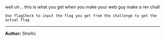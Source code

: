 well uh...
this is what you get when you make your web guy make a rev chall

`Use flagCheck to input the flag you get from the challenge to get the actual flag`

---
**Author:** Strellic
